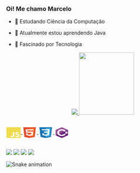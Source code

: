 ### Oi! Me chamo Marcelo



- 🔭 Estudando Ciência da Computação

- 🌱 Atualmente estou aprendendo Java

- 💬 Fascinado por Tecnologia

  <div align="center">
    <a href="https://github.com/Marcelom000">
    <img height="160em" src="https://github-readme-stats.vercel.app/api?username=Marcelom000&show_icons=true&theme=dracula&include_all_commits=true&count_private=true"/>
    <img height="170em" width="150em" src="https://github-readme-stats.vercel.app/api/top-langs/?username=Marcelom000&layout=compact&langs_count=7&theme=dracula"/>
  </div>

<div style="display: inline_block"><br>
  <img align="center" alt="Js" height="30" width="40" src="https://raw.githubusercontent.com/devicons/devicon/master/icons/javascript/javascript-plain.svg">
  <img align="center" alt="HTML" height="30" width="40" src="https://raw.githubusercontent.com/devicons/devicon/master/icons/html5/html5-original.svg">
  <img align="center" alt="CSS" height="30" width="40" src="https://raw.githubusercontent.com/devicons/devicon/master/icons/css3/css3-original.svg">
  <img align="center" alt="Csharp" height="30" width="40" src="https://raw.githubusercontent.com/devicons/devicon/master/icons/csharp/csharp-original.svg">
</div>

  ##

<div> 
  <a href="#" target="_blank"><img src="https://img.shields.io/badge/-Instagram-%23E4405F?style=for-the-badge&logo=instagram&logoColor=white" target="_blank"></a>
 <a href="#" target="_blank"><img src="https://img.shields.io/badge/Discord-7289DA?style=for-the-badge&logo=discord&logoColor=white" target="_blank"></a> 
  <a href = "mailto:marcelovinicius080@gmail.com"><img src="https://img.shields.io/badge/-Gmail-%23333?style=for-the-badge&logo=gmail&logoColor=white" target="_blank"></a>
  <a href="https://www.linkedin.com/in/marcelocolpani" target="_blank"><img src="https://img.shields.io/badge/-LinkedIn-%230077B5?style=for-the-badge&logo=linkedin&logoColor=white" target="_blank"></a> 
</div>



  ![Snake animation](https://github.com/Marcelom000/Marcelom000/blob/output/github-contribution-grid-snake.svg)

